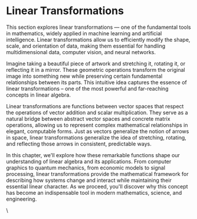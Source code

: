 # Linear Transformations

This section explores linear transformations — one of the fundamental tools in mathematics, widely applied in machine learning and artificial intelligence. Linear transformations allow us to efficiently modify the shape, scale, and orientation of data, making them essential for handling multidimensional data, computer vision, and neural networks.

Imagine taking a beautiful piece of artwork and stretching it, rotating it, or reflecting it in a mirror. These geometric operations transform the original image into something new while preserving certain fundamental relationships between its parts. This intuitive idea captures the essence of linear transformations – one of the most powerful and far-reaching concepts in linear algebra.

Linear transformations are functions between vector spaces that respect the operations of vector addition and scalar multiplication. They serve as a natural bridge between abstract vector spaces and concrete matrix operations, allowing us to represent complex mathematical relationships in elegant, computable forms. Just as vectors generalize the notion of arrows in space, linear transformations generalize the idea of stretching, rotating, and reflecting those arrows in consistent, predictable ways.

In this chapter, we'll explore how these remarkable functions shape our understanding of linear algebra and its applications. From computer graphics to quantum mechanics, from economic models to signal processing, linear transformations provide the mathematical framework for describing how systems change and interact while maintaining their essential linear character. As we proceed, you'll discover why this concept has become an indispensable tool in modern mathematics, science, and engineering.

\\
